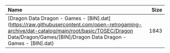 |Name|Size|
|:---|---:|
|[Dragon Data Dragon - Games - [BIN].dat](https://raw.githubusercontent.com/open-retrogaming-archive/dat-catalog/main/root/basic/TOSEC/Dragon Data/Dragon/Games/[BIN]/Dragon Data Dragon - Games - [BIN].dat)|1843|
